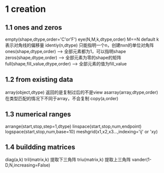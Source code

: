 # 1 creation
## 1.1 ones and zeros
empty(shape,dtype,order='C'or'F')
eye(N,M,k,dtype,order) M==N default k 表示对角线的偏移量
identiy(n,dtype) 只能指明一个n，创建nxn的单位对角阵
ones(shape,dtype,order) --> 全部元素都为1，可以指明shape
zeros(shape,dtype,order) --> 全部元素为零的shape的矩阵
full(shape,fill_value,dtype,order) --> 全部元素的值为fill_value

## 1.2 from existing data
array(object,dtype) 返回的是复制过后的不是view 
asarray(array,dtype,order) 在类型匹配的情况下不同于array，不会复制
copy(a,order)

## 1.3 numerical ranges
arrange(start,stop,step=1,dtype)
linspace(start,stop,num,endpoint)
logspace(start,stop,num,base=10)
meshgrid(x1,x2,x3...,indexing='ij' or 'xy)

## 1.4 buildding matrices
diag(a,k)
tril(matrix,k) 提取下三角阵
triu(matrix,k) 提取上三角阵
vander(1-D,N,increasing=False)



